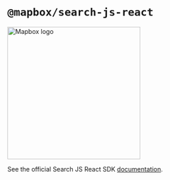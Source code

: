 # `@mapbox/search-js-react`

<!-- ![Hero](./hero.png) -->

[<img width="300" alt="Mapbox logo" src="https://static-assets.mapbox.com/www/logos/mapbox-logo-black.png">](https://www.mapbox.com/)

See the official Search JS React SDK [documentation](https://docs.mapbox.com/mapbox-search-js/api/react/).
